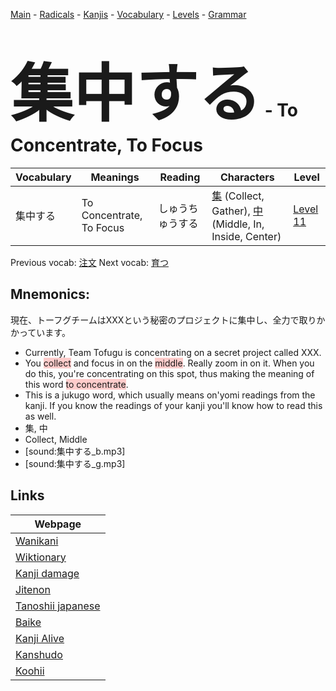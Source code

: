 <style> bigfont {font-size: 100px}</style>
[Main](../README.md) -
[Radicals](../radicals.md) -
[Kanjis](../kanjis.md) -
[Vocabulary](../vocabulary.md) -
[Levels](../levels.md) -
[Grammar](../grammar.md)
# <bigfont> 集中する</bigfont> - To Concentrate, To Focus 

| Vocabulary | Meanings | Reading | Characters | Level |
| --- | --- | --- | --- | --- |
| 集中する | To Concentrate, To Focus | しゅうちゅうする |  [集](../kanjis/集.md) (Collect, Gather), [中](../kanjis/中.md) (Middle, In, Inside, Center) | [Level 11](../levels/wk_level11.md) |

Previous vocab: [注文](注文.md) Next vocab: [育つ](育つ.md) 

## Mnemonics:
現在、トーフグチームはXXXという秘密のプロジェクトに集中し、全力で取りかかっています。
* Currently, Team Tofugu is concentrating on a secret project called XXX.
* You <span style="background-color:#ffcccb"> collect</span> and focus in on the <span style="background-color:#ffcccb"> middle</span>. Really zoom in on it. When you do this, you're concentrating on this spot, thus making the meaning of this word <span style="background-color:#ffcccb"> to concentrate</span>.
* This is a jukugo word, which usually means on'yomi readings from the kanji. If you know the readings of your kanji you'll know how to read this as well.
* 集, 中
* Collect, Middle
* [sound:集中する_b.mp3]
* [sound:集中する_g.mp3]


## Links 

| Webpage |
| --- |
| [Wanikani          ](https://www.wanikani.com/kanji/集中する) |
| [Wiktionary        ](https://en.wiktionary.org/wiki/集中する) |
| [Kanji damage      ](http://www.kanjidamage.com/kanji/search?utf8=✓&q=集中する) |
| [Jitenon           ](https://jitenon.com/kanji/集中する) |
| [Tanoshii japanese ](https://www.tanoshiijapanese.com/dictionary/kanji.cfm?k=集中する) |
| [Baike             ](https://baike.baidu.com/item/集中する) |
| [Kanji Alive       ](https://app.kanjialive.com/集中する) |
| [Kanshudo          ](https://www.kanshudo.com/searchmn?q=集中する) |
| [Koohii            ](https://kanji.koohii.com/study/kanji/集中する) |
